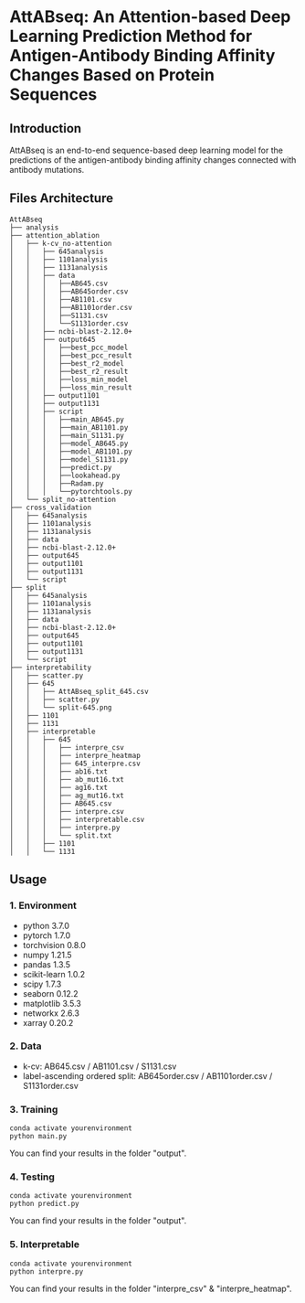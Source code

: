 # AttABseq: An Attention-based Deep Learning Prediction Method for Antigen-Antibody Binding Affinity Changes Based on Protein Sequences

## Introduction

AttABseq is an end-to-end sequence-based deep learning model for the predictions of the antigen-antibody binding affinity changes connected with antibody mutations.

## Files Architecture
```
AttABseq
├── analysis
├── attention_ablation
│   ├── k-cv_no-attention
│   │   ├── 645analysis
│   │   ├── 1101analysis
│   │   ├── 1131analysis
│   │   ├── data
│   │   │   ├──AB645.csv
│   │   │   ├──AB645order.csv
│   │   │   ├──AB1101.csv
│   │   │   ├──AB1101order.csv
│   │   │   ├──S1131.csv
│   │   │   └──S1131order.csv
│   │   ├── ncbi-blast-2.12.0+
│   │   ├── output645
│   │   │   ├──best_pcc_model
│   │   │   ├──best_pcc_result
│   │   │   ├──best_r2_model
│   │   │   ├──best_r2_result
│   │   │   ├──loss_min_model
│   │   │   ├──loss_min_result
│   │   ├── output1101
│   │   ├── output1131
│   │   ├── script
│   │   │   ├──main_AB645.py
│   │   │   ├──main_AB1101.py
│   │   │   ├──main_S1131.py
│   │   │   ├──model_AB645.py
│   │   │   ├──model_AB1101.py
│   │   │   ├──model_S1131.py
│   │   │   ├──predict.py
│   │   │   ├──lookahead.py
│   │   │   ├──Radam.py
│   │   │   └──pytorchtools.py
│   └── split_no-attention
├── cross_validation
│   ├── 645analysis
│   ├── 1101analysis
│   ├── 1131analysis
│   ├── data
│   ├── ncbi-blast-2.12.0+
│   ├── output645
│   ├── output1101
│   ├── output1131
│   └── script
├── split
│   ├── 645analysis
│   ├── 1101analysis
│   ├── 1131analysis
│   ├── data
│   ├── ncbi-blast-2.12.0+
│   ├── output645
│   ├── output1101
│   ├── output1131
│   └── script
├── interpretability
│   ├── scatter.py
│   ├── 645
│   │   ├── AttABseq_split_645.csv
│   │   ├── scatter.py
│   │   └── split-645.png
│   ├── 1101
│   ├── 1131
│   ├── interpretable
│   │   ├── 645
│   │   │   ├── interpre_csv
│   │   │   ├── interpre_heatmap
│   │   │   ├── 645_interpre.csv
│   │   │   ├── ab16.txt
│   │   │   ├── ab_mut16.txt
│   │   │   ├── ag16.txt
│   │   │   ├── ag_mut16.txt
│   │   │   ├── AB645.csv
│   │   │   ├── interpre.csv
│   │   │   ├── interpretable.csv
│   │   │   ├── interpre.py
│   │   │   └── split.txt
│   │   ├── 1101
│   │   └── 1131
```
## Usage

### 1. Environment
- python 3.7.0
- pytorch 1.7.0
- torchvision 0.8.0
- numpy 1.21.5
- pandas 1.3.5
- scikit-learn 1.0.2
- scipy 1.7.3
- seaborn 0.12.2
- matplotlib 3.5.3
- networkx 2.6.3
- xarray 0.20.2

### 2. Data
- k-cv: AB645.csv / AB1101.csv / S1131.csv
- label-ascending ordered split: AB645order.csv / AB1101order.csv / S1131order.csv

### 3. Training
```
conda activate yourenvironment
python main.py
```
You can find your results in the folder "output".

### 4.  Testing
```
conda activate yourenvironment
python predict.py
```
You can find your results in the folder "output".

### 5. Interpretable
```
conda activate yourenvironment
python interpre.py
```
You can find your results in the folder "interpre_csv" & "interpre_heatmap".


